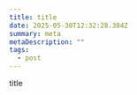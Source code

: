 ```yaml
---
title: title
date: 2025-05-30T12:32:28.384Z
summary: meta
metaDescription: ""
tags:
  - post
---
```

t﻿itle